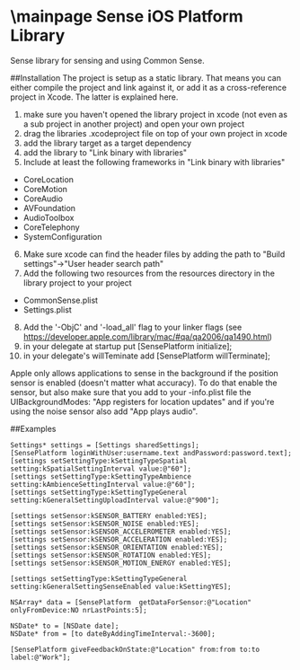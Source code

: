 \mainpage
Sense iOS Platform Library
=================
Sense library for sensing and using Common Sense.

##Installation
The project is setup as a static library. That means you can either compile the project and link against it, or add it as a cross-reference project in Xcode. The latter is explained here.

1. make sure you haven't opened the library project in xcode (not even as a sub project in another project) and open your own project
2. drag the libraries .xcodeproject file on top of your own project in xcode
3. add the library target as a target dependency
4. add the library to "Link binary with libraries"
5. Include at least the following frameworks in "Link binary with libraries"
 - CoreLocation
 - CoreMotion
 - CoreAudio
 - AVFoundation
 - AudioToolbox
 - CoreTelephony
 - SystemConfiguration
6. Make sure xcode can find the header files by adding the path to "Build settings"->"User header search path"
7. Add the following two resources from the resources directory in the library project to your project
 - CommonSense.plist
 - Settings.plist
8. Add the '-ObjC' and '-load_all' flag to your linker flags (see https://developer.apple.com/library/mac/#qa/qa2006/qa1490.html)
9. in your delegate at startup put [SensePlatform initialize];
10. in your delegate's willTeminate add [SensePlatform willTerminate];

Apple only allows applications to sense in the background if the position sensor is enabled (doesn't matter what accuracy).
To do that enable the sensor, but also make sure that you add to your -info.plist file the UIBackgroundModes:
"App registers for location updates" and if you're using the noise sensor also add "App plays audio".

##Examples

    Settings* settings = [Settings sharedSettings];
    [SensePlatform loginWithUser:username.text andPassword:password.text];
    [settings setSettingType:kSettingTypeSpatial setting:kSpatialSettingInterval value:@"60"];
    [settings setSettingType:kSettingTypeAmbience setting:kAmbienceSettingInterval value:@"60"];
    [settings setSettingType:kSettingTypeGeneral setting:kGeneralSettingUploadInterval value:@"900"];
    
    [settings setSensor:kSENSOR_BATTERY enabled:YES];
    [settings setSensor:kSENSOR_NOISE enabled:YES];
    [settings setSensor:kSENSOR_ACCELEROMETER enabled:YES];
    [settings setSensor:kSENSOR_ACCELERATION enabled:YES];
    [settings setSensor:kSENSOR_ORIENTATION enabled:YES];
    [settings setSensor:kSENSOR_ROTATION enabled:YES];
    [settings setSensor:kSENSOR_MOTION_ENERGY enabled:YES];
    
    [settings setSettingType:kSettingTypeGeneral setting:kGeneralSettingSenseEnabled value:kSettingYES];
    
    NSArray* data = [SensePlatform  getDataForSensor:@"Location" onlyFromDevice:NO nrLastPoints:5];
    
    NSDate* to = [NSDate date];
    NSDate* from = [to dateByAddingTimeInterval:-3600];
    
    [SensePlatform giveFeedbackOnState:@"Location" from:from to:to label:@"Work"];
